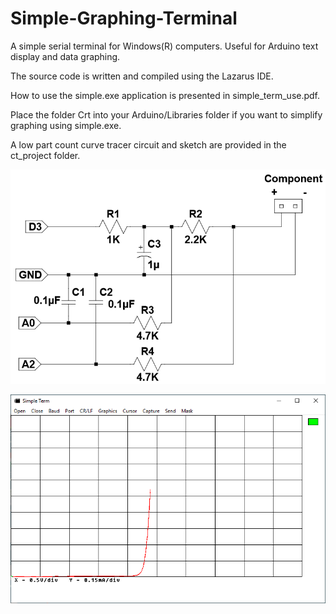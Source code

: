 # Simple-Graphing-Terminal

A simple serial terminal for Windows(R) computers. Useful for Arduino text display and data graphing.

The source code is written and compiled using the Lazarus IDE.

How to use the simple.exe application is presented in simple_term_use.pdf.

Place the folder Crt into your Arduino/Libraries folder if you want to simplify graphing using simple.exe.

A low part count curve tracer circuit and sketch are provided in the ct_project folder.

![](./circuit.png)

![](./green_LED.png)

